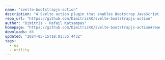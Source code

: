 ```yaml
---
name: "svelte-bootstrapjs-action"
description: "A Svelte action plugin that enables Bootstrap JavaScript functionality on Bootstrap elements."
repo_url: "https://github.com/DimitrisRK/svelte-bootstrapjs-action"
author: "Dimitris - Rafail Katsampas"
homepage: "https://github.com/DimitrisRK/svelte-bootstrapjs-action#readme"
downloads: 86
updated: "2024-05-15T18:01:35.443Z"
tags: 
  - ui
  - utility
---
```

